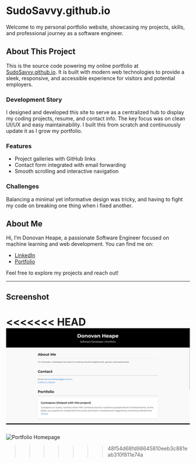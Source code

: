 # SudoSavvy.github.io

Welcome to my personal portfolio website, showcasing my projects, skills, and professional journey as a software engineer.

## About This Project

This is the source code powering my online portfolio at [SudoSavvy.github.io](https://sudosavvy.github.io). It is built with modern web technologies to provide a sleek, responsive, and accessible experience for visitors and potential employers.

### Development Story

I designed and developed this site to serve as a centralized hub to display my coding projects, resume, and contact info. The key focus was on clean UI/UX and easy maintainability. I built this from scratch and continuously update it as I grow my portfolio.

### Features

- Project galleries with GitHub links
- Contact form integrated with email forwarding
- Smooth scrolling and interactive navigation

### Challenges

Balancing a minimal yet informative design was tricky, and having to fight my code on breaking one thing when i fixed another.


## About Me

Hi, I’m Donovan Heape, a passionate Software Engineer focused on machine learning and web development. You can find me on:

- [LinkedIn](https://www.linkedin.com/in/donovan-heape/)
- [Portfolio](https://sudosavvy.github.io)

Feel free to explore my projects and reach out!

---

## Screenshot

<<<<<<< HEAD
![Portfolio Homepage](./images/screenshot-homepage.png)  <!-- Replace with actual screenshot file -->
=======
![Portfolio Homepage](./screenshot-homepage.png)  <!-- Replace with actual screenshot file -->
>>>>>>> 48f54d68fd98645810eeb3c881eab310f811e74a
